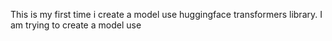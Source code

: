 This is my first time i create a model use huggingface transformers library. I am trying to create a model use 